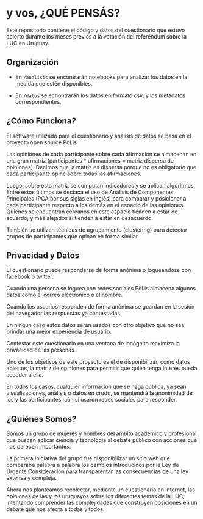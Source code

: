 # y vos, ¿QUÉ PENSÁS?

Este repositorio contiene el código y datos del cuestionario que estuvo abierto durante los meses previos a la votación del referéndum sobre la LUC en Uruguay.

## Organización

* En `/analisis` se encontrarán notebooks para analizar los datos en la medida que estén disponibles.

* En `/datos` se ecnontrarán los datos en formato csv, y los metadatos correspondientes.

## ¿Cómo Funciona?

El software utilizado para el cuestionario y análisis de datos se basa en el proyecto open source Pol.is.

Las opiniones de cada participante sobre cada afirmación se almacenan en una gran matriz (participantes * afirmaciones = matriz dispersa de opiniones). Decimos que la matriz es dispersa porque no es obligatorio que cada participante opine sobre todas las afirmaciones.

Luego, sobre esta matriz se computan indicadores y se aplican algoritmos. Entre éstos últimos se destaca el uso de Análisis de Componentes Principales (PCA por sus siglas en inglés) para comparar y posicionar a cada participante respecto a los demás en el espacio de las opiniones. Quienes se encuentran cercanos en este espacio tienden a estar de acuerdo, y más alejados si tienden a estar en desacuerdo.

También se utilizan técnicas de agrupamiento (clustering) para detectar grupos de participantes que opinan en forma similar.

## Privacidad y Datos

El cuestionario puede responderse de forma anónima o logueandose con facebook o twitter.

Cuando una persona se loguea con redes sociales Pol.is almacena algunos datos como el correo electrónico o el nombre.

Cuándo los usuarios responden de forma anónima se guardan en la sesión del navegador las respuestas ya contestadas.

En ningún caso estos datos serán usados con otro objetivo que no sea brindar una mejor experiencia de usuario.

Contestar este cuestionario en una ventana de incógnito maximiza la privacidad de las personas.

Uno de los objetivos de este proyecto es el de disponibilizar, como datos abiertos, la matriz de opiniones para permitir que quien tenga interés pueda acceder a ella.

En todos los casos, cualquier información que se haga pública, ya sean visualizaciones, análisis o datos en crudo, se mantendrá la anonimidad de los y las participantes, aún si usaron redes sociales para responder.

## ¿Quiénes Somos?

Somos un grupo de mujeres y hombres del ámbito académico y profesional que buscan aplicar ciencia y tecnología al debate público con acciones que nos parecen importantes.

La primera iniciativa del grupo fue disponibilizar un sitio web que comparaba palabra a palabra los cambios introducidos por la Ley de Urgente Consideración para transparentar las consecuencias de una ley extensa y compleja.

Ahora nos planteamos recolectar, mediante un cuestionario en internet, las opiniones de las y los uruguayos sobre los diferentes temas de la LUC, intentando comprender las complejidades que construyen posiciones en un debate que nos afecta a todas y todos.